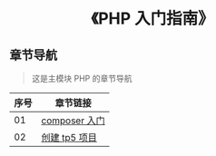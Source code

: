 <!--
+===============================================================================
| @Author: madnesslin(地上马)
+===============================================================================
| @Phone: +86 13695746767
+===============================================================================
| @Date: 2018-10-28 15:09:34
+===============================================================================
| @Email: linjialiang@163.com
+===============================================================================
| @Last modified time: 2019-03-20 19:36:28
+===============================================================================
-->

# <center>《PHP 入门指南》</center>

## 章节导航

> 这是主模块 PHP 的章节导航

| 序号 | 章节链接                              |
| ---- | ------------------------------------- |
| 01   | [composer 入门](./01-composer入门.md) |
| 02   | [创建 tp5 项目](./02-创建tp5项目.md)  |
